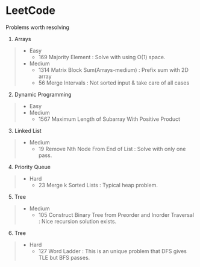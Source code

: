 # LeetCode

Problems worth resolving 

1. Arrays
> * Easy
>    * 169 Majority Element : Solve with using O(1) space.
>* Medium
>    * 1314 Matrix Block Sum(Arrays-medium) : Prefix sum with 2D array
>    * 56 Merge Intervals : Not sorted input & take care of all cases
2. Dynamic Programming
>* Easy
>* Medium
>    * 1567 Maximum Length of Subarray With Positive Product
3. Linked List
>* Medium
>    * 19 Remove Nth Node From End of List : Solve with only one pass.
4. Priority Queue
>* Hard
>    * 23 Merge k Sorted Lists : Typical heap problem. 
5. Tree
>* Medium
>    * 105 Construct Binary Tree from Preorder and Inorder Traversal : Nice recursion solution exists. 
6. Tree
>* Hard
>    * 127 Word Ladder : This is an unique problem that DFS gives TLE but BFS passes. 